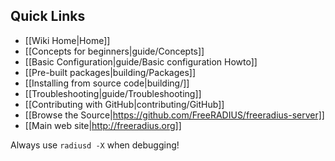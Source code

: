## Quick Links
* [[Wiki Home|Home]]
* [[Concepts for beginners|guide/Concepts]]
* [[Basic Configuration|guide/Basic configuration Howto]]
* [[Pre-built packages|building/Packages]]
* [[Installing from source code|building/]]
* [[Troubleshooting|guide/Troubleshooting]]
* [[Contributing with GitHub|contributing/GitHub]]
* [[Browse the Source|https://github.com/FreeRADIUS/freeradius-server]]
* [[Main web site|http://freeradius.org]]

Always use ``radiusd -X`` when debugging!